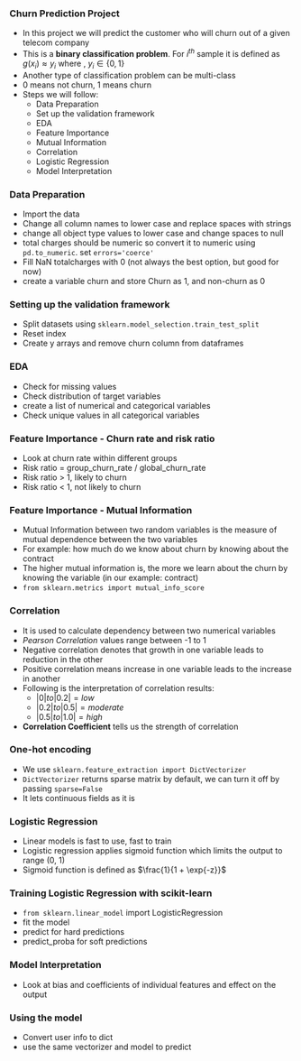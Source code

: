### Churn Prediction Project
- In this project we will predict the customer who will churn out of a given telecom company 
- This is a __binary classification problem__. For $i^{th}$ sample it is defined as $g(x_i) \approx y_i$ where , $y_i \in \{0,1\}$  
- Another type of classification problem can be multi-class
- 0 means not churn, 1 means churn
- Steps we will follow:
	- Data Preparation
	- Set up the validation framework
	- EDA
	- Feature Importance
	- Mutual Information
	- Correlation
	- Logistic Regression
	- Model Interpretation

### Data Preparation
- Import the data
- Change all column names to lower case and replace spaces with strings
- change all object type values to lower case and change spaces to null
- total charges should be numeric so convert it to numeric using `pd.to_numeric`. set `errors='coerce'`
- Fill NaN totalcharges with 0 (not always the best option, but good for now)
- create a variable churn and store Churn as 1, and non-churn as 0

### Setting up the validation framework
- Split datasets using `sklearn.model_selection.train_test_split`
- Reset index
- Create y arrays and remove churn column from dataframes

### EDA
- Check for missing values
- Check distribution of target variables
- create a list of numerical and categorical variables
- Check unique values in all categorical variables

### Feature Importance - Churn rate and risk ratio
- Look at churn rate within different groups
- Risk ratio = group_churn_rate / global_churn_rate
- Risk ratio > 1, likely to churn
- Risk ratio < 1, not likely to churn

### Feature Importance - Mutual Information
- Mutual Information between two random variables is the measure of mutual dependence between the two variables
- For example: how much do we know about churn by knowing about the contract
- The higher mutual information is, the more we learn about the churn by knowing the variable (in our example: contract)
- `from sklearn.metrics import mutual_info_score`

### Correlation
- It is used to calculate dependency between two numerical variables
- _Pearson Correlation_ values range between -1 to 1
- Negative correlation denotes that growth in one variable leads to reduction in the other
- Positive correlation means increase in one variable leads to the increase in another
- Following is the interpretation of correlation results:
	- $|0| to |0.2| = low$ 
	- $|0.2| to |0.5| = moderate$
	- $|0.5| to |1.0| = high$
- __Correlation Coefficient__ tells us the strength of correlation

### One-hot encoding
- We use `sklearn.feature_extraction import DictVectorizer` 
- `DictVectorizer` returns sparse matrix by default, we can turn it off by passing `sparse=False`
- It lets continuous fields as it is

### Logistic Regression
- Linear models is fast to use, fast to train
- Logistic regression applies sigmoid function which limits the output to range (0, 1)
- Sigmoid function is defined as $\frac{1}{1 + \exp{-z}}$ 

### Training Logistic Regression with scikit-learn
- `from sklearn.linear_model` import LogisticRegression
- fit the model
- predict for hard predictions
- predict_proba for soft predictions

### Model Interpretation
- Look at bias and coefficients of individual features and effect on the output

### Using the model
- Convert user info to dict
- use the same vectorizer and model to predict